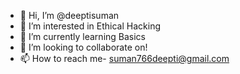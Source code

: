 - 👋 Hi, I’m @deeptisuman
- 👀 I’m interested in Ethical Hacking
- 🌱 I’m currently learning Basics
- 💞️ I’m looking to collaborate on!
- 📫 How to reach me- suman766deepti@gmail.com

<!---
deeptisuman/deeptisuman is a ✨ special ✨ repository because its `README.md` (this file) appears on your GitHub profile.
You can click the Preview link to take a look at your changes.
--->
